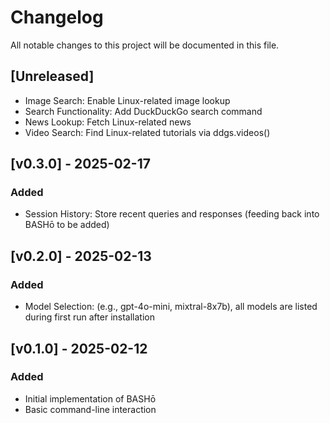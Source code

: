 # Changelog

All notable changes to this project will be documented in this file.

## [Unreleased]
- Image Search: Enable Linux-related image lookup
- Search Functionality: Add DuckDuckGo search command
- News Lookup: Fetch Linux-related news
- Video Search: Find Linux-related tutorials via ddgs.videos()

## [v0.3.0] - 2025-02-17
### Added
- Session History: Store recent queries and responses (feeding back into BASHō to be added)

## [v0.2.0] - 2025-02-13
### Added
- Model Selection: (e.g., gpt-4o-mini, mixtral-8x7b), all models are listed during first run after installation 

## [v0.1.0] - 2025-02-12
### Added
- Initial implementation of BASHō
- Basic command-line interaction